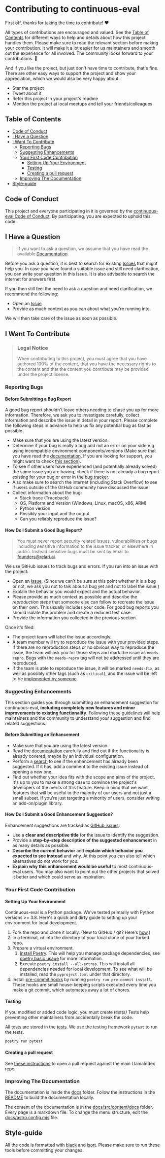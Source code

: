 <!-- omit in toc -->
# Contributing to continuous-eval

First off, thanks for taking the time to contribute! ❤️

All types of contributions are encouraged and valued. See the [Table of Contents](#table-of-contents) for different ways to help and details about how this project handles them. Please make sure to read the relevant section before making your contribution. It will make it a lot easier for us maintainers and smooth out the experience for all involved. The community looks forward to your contributions. 🎉

And if you like the project, but just don't have time to contribute, that's fine. There are other easy ways to support the project and show your appreciation, which we would also be very happy about:

- Star the project
- Tweet about it
- Refer this project in your project's readme
- Mention the project at local meetups and tell your friends/colleagues

<!-- omit in toc -->
## Table of Contents

- [Code of Conduct](#code-of-conduct)
- [I Have a Question](#i-have-a-question)
- [I Want To Contribute](#i-want-to-contribute)
  - [Reporting Bugs](#reporting-bugs)
  - [Suggesting Enhancements](#suggesting-enhancements)
  - [Your First Code Contribution](#your-first-code-contribution)
    - [Setting Up Your Environment](#setting-up-your-environment)
    - [Testing](#testing)
    - [Creating a pull request](#creating-a-pull-request)
  - [Improving The Documentation](#improving-the-documentation)
- [Style-guide](#style-guide)

## Code of Conduct

This project and everyone participating in it is governed by the
[continuous-eval Code of Conduct](https://github.com/relari-ai/continuous-eval/blob/master/CODE_OF_CONDUCT.md).
By participating, you are expected to uphold this code.

## I Have a Question

> If you want to ask a question, we assume that you have read the available [Documentation](https://docs.relari.ai/).

Before you ask a question, it is best to search for existing [Issues](https://github.com/relari-ai/continuous-eval/issues) that might help you. 
In case you have found a suitable issue and still need clarification, you can write your question in this issue.
It is also advisable to search the internet for answers first.

If you then still feel the need to ask a question and need clarification, we recommend the following:

- Open an [Issue](https://github.com/relari-ai/continuous-eval/issues/new).
- Provide as much context as you can about what you're running into.

We will then take care of the issue as soon as possible.

## I Want To Contribute

> ### Legal Notice <!-- omit in toc -->
> When contributing to this project, you must agree that you have authored 100% of the content, that you have the necessary rights to the content and that the content you contribute may be provided under the project license.

### Reporting Bugs

<!-- omit in toc -->
#### Before Submitting a Bug Report

A good bug report shouldn't leave others needing to chase you up for more information.
Therefore, we ask you to investigate carefully, collect information and describe the issue in detail in your report. 
Please complete the following steps in advance to help us fix any potential bug as fast as possible.

- Make sure that you are using the latest version.
- Determine if your bug is really a bug and not an error on your side e.g. using incompatible environment components/versions (Make sure that you have read the [documentation](https://docs.relari.ai/). If you are looking for support, you might want to check [this section](#i-have-a-question)).
- To see if other users have experienced (and potentially already solved) the same issue you are having, check if there is not already a bug report existing for your bug or error in the [bug tracker](https://github.com/relari-ai/continuous-eval/issues?q=label:bug).
- Also make sure to search the internet (including Stack Overflow) to see if users outside of the GitHub community have discussed the issue.
- Collect information about the bug:
  - Stack trace (Traceback)
  - OS, Platform and Version (Windows, Linux, macOS, x86, ARM)
  - Python version
  - Possibly your input and the output
  - Can you reliably reproduce the issue?

<!-- omit in toc -->
#### How Do I Submit a Good Bug Report?

> You must never report security related issues, vulnerabilities or bugs including sensitive information to the issue tracker, or elsewhere in public. Instead sensitive bugs must be sent by email to <founders@relari.ai>.
<!-- You may add a PGP key to allow the messages to be sent encrypted as well. -->

We use GitHub issues to track bugs and errors. If you run into an issue with the project:

- Open an [Issue](https://github.com/relari-ai/continuous-eval/issues/new). (Since we can't be sure at this point whether it is a bug or not, we ask you not to talk about a bug yet and not to label the issue.)
- Explain the behavior you would expect and the actual behavior.
- Please provide as much context as possible and describe the *reproduction steps* that someone else can follow to recreate the issue on their own. This usually includes your code. For good bug reports you should isolate the problem and create a reduced test case.
- Provide the information you collected in the previous section.

Once it's filed:

- The project team will label the issue accordingly.
- A team member will try to reproduce the issue with your provided steps. If there are no reproduction steps or no obvious way to reproduce the issue, the team will ask you for those steps and mark the issue as `needs-repro`. Bugs with the `needs-repro` tag will not be addressed until they are reproduced.
- If the team is able to reproduce the issue, it will be marked `needs-fix`, as well as possibly other tags (such as `critical`), and the issue will be left to be [implemented by someone](#your-first-code-contribution).

<!-- You might want to create an issue template for bugs and errors that can be used as a guide and that defines the structure of the information to be included. If you do so, reference it here in the description. -->

### Suggesting Enhancements

This section guides you through submitting an enhancement suggestion for continuous-eval, **including completely new features and minor improvements to existing functionality**. Following these guidelines will help maintainers and the community to understand your suggestion and find related suggestions.

<!-- omit in toc -->
#### Before Submitting an Enhancement

- Make sure that you are using the latest version.
- Read the [documentation](https://docs.relari.ai/) carefully and find out if the functionality is already covered, maybe by an individual configuration.
- Perform a [search](https://github.com/relari-ai/continuous-eval/issues) to see if the enhancement has already been suggested. If it has, add a comment to the existing issue instead of opening a new one.
- Find out whether your idea fits with the scope and aims of the project. It's up to you to make a strong case to convince the project's developers of the merits of this feature. Keep in mind that we want features that will be useful to the majority of our users and not just a small subset. If you're just targeting a minority of users, consider writing an add-on/plugin library.

<!-- omit in toc -->
#### How Do I Submit a Good Enhancement Suggestion?

Enhancement suggestions are tracked as [GitHub issues](https://github.com/relari-ai/continuous-eval/issues).

- Use a **clear and descriptive title** for the issue to identify the suggestion.
- Provide a **step-by-step description of the suggested enhancement** in as many details as possible.
- **Describe the current behavior** and **explain which behavior you expected to see instead** and why. At this point you can also tell which alternatives do not work for you.
- **Explain why this enhancement would be useful** to most continuous-eval users. You may also want to point out the other projects that solved it better and which could serve as inspiration.

<!-- You might want to create an issue template for enhancement suggestions that can be used as a guide and that defines the structure of the information to be included. If you do so, reference it here in the description. -->

### Your First Code Contribution

#### Setting Up Your Environment

Continuous-eval is a Python package. We've tested primarily with Python versions >= 3.8. Here's a quick
and dirty guide to setting up your environment for local development.

1. Fork the repo and clone it locally. (New to GitHub / git? Here's [how][frk].)
2. In a terminal, `cd` into the directory of your local clone of your forked repo.
3. Prepare a virtual environment.
   1. [Install Poetry][pet]. This will help you manage package dependencies, see [poetry basic usage][bus] for more information.
   2. Execute `poetry install --all-extras`. This will install all dependencies needed for local development. To see what will be installed, read the `pyproject.toml` under that directory.
4. Install [pre-commit hooks][pch] by running `poetry run pre-commit install`. These hooks are small house-keeping scripts executed every time you make a git commit, which automates away a lot of chores.

[frk]: https://docs.github.com/en/pull-requests/collaborating-with-pull-requests/working-with-forks/fork-a-repo
[pch]: https://pre-commit.com/
[pet]: https://python-poetry.org/docs/#installation
[bus]: https://python-poetry.org/docs/basic-usage/

#### Testing

If you modified or added code logic, you must create *test(s)*
Tests help preventing other maintainers from accidentally break the code.

All tests are stored in the [tests](tests).
We use the testing framework `pytest` to run the tests.

```bash
poetry run pytest
```

#### Creating a pull request

See [these instructions](https://docs.github.com/en/pull-requests/collaborating-with-pull-requests/proposing-changes-to-your-work-with-pull-requests/creating-a-pull-request-from-a-fork)
to open a pull request against the main LlamaIndex repo.

### Improving The Documentation

The documentation is inside the [docs](/docs) folder.
Follow the instructions in the [README](/docs/README.md) to build the documentation locally.

The content of the documentation is in the [docs/src/content/docs](docs/src/content/docs) folder.
Every page is a markdown file.
To change the menu structure, edit the [docs/astro.config.mjs](docs/astro.config.mjs) file.

## Style-guide

All the code is formatted with [black](https://black.readthedocs.io/en/stable/) and [isort](https://pycqa.github.io/isort/).
Please make sure to run these tools before committing your changes.
